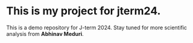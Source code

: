 # This is my project for jterm24. 
This is a demo repository for J-term 2024. Stay tuned for more scientific analysis from **Abhinav Meduri**.
